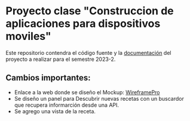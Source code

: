 # Proyecto clase "Construccion de aplicaciones para dispositivos moviles"

Este repositorio contendra el código fuente y la [documentación](docs) del proyecto a realizar para el semestre 2023-2.

## Cambios importantes:
* Enlace a la web donde se diseño el Mockup: [WireframePro](https://wireframepro.mockflow.com/view/MIw0ioqj9pb)
* Se diseño un panel para Descubrir nuevas recetas con un buscardor que recupera informarción desde una API.
* Se agrego una vista de la receta.
